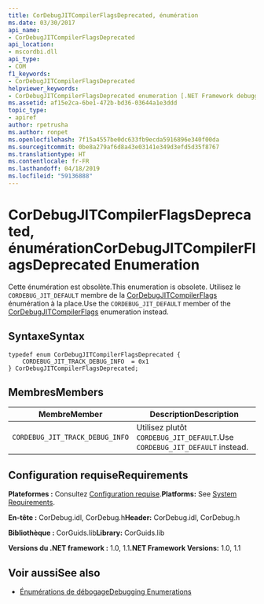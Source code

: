 ```yaml
---
title: CorDebugJITCompilerFlagsDeprecated, énumération
ms.date: 03/30/2017
api_name:
- CorDebugJITCompilerFlagsDeprecated
api_location:
- mscordbi.dll
api_type:
- COM
f1_keywords:
- CorDebugJITCompilerFlagsDeprecated
helpviewer_keywords:
- CorDebugJITCompilerFlagsDeprecated enumeration [.NET Framework debugging]
ms.assetid: af15e2ca-6be1-472b-bd36-03644a1e3ddd
topic_type:
- apiref
author: rpetrusha
ms.author: ronpet
ms.openlocfilehash: 7f15a4557be0dc633fb9ecda5916896e340f00da
ms.sourcegitcommit: 0be8a279af6d8a43e03141e349d3efd5d35f8767
ms.translationtype: HT
ms.contentlocale: fr-FR
ms.lasthandoff: 04/18/2019
ms.locfileid: "59136888"
---
```

# <a name="cordebugjitcompilerflagsdeprecated-enumeration"></a><span data-ttu-id="84a56-102">CorDebugJITCompilerFlagsDeprecated, énumération</span><span class="sxs-lookup"><span data-stu-id="84a56-102">CorDebugJITCompilerFlagsDeprecated Enumeration</span></span>
<span data-ttu-id="84a56-103">Cette énumération est obsolète.</span><span class="sxs-lookup"><span data-stu-id="84a56-103">This enumeration is obsolete.</span></span> <span data-ttu-id="84a56-104">Utilisez le `CORDEBUG_JIT_DEFAULT` membre de la [CorDebugJITCompilerFlags](../../../../docs/framework/unmanaged-api/debugging/cordebugjitcompilerflags-enumeration.md) énumération à la place.</span><span class="sxs-lookup"><span data-stu-id="84a56-104">Use the `CORDEBUG_JIT_DEFAULT` member of the [CorDebugJITCompilerFlags](../../../../docs/framework/unmanaged-api/debugging/cordebugjitcompilerflags-enumeration.md) enumeration instead.</span></span>  
  
## <a name="syntax"></a><span data-ttu-id="84a56-105">Syntaxe</span><span class="sxs-lookup"><span data-stu-id="84a56-105">Syntax</span></span>  
  
```  
typedef enum CorDebugJITCompilerFlagsDeprecated {  
    CORDEBUG_JIT_TRACK_DEBUG_INFO  = 0x1  
} CorDebugJITCompilerFlagsDeprecated;  
```  
  
## <a name="members"></a><span data-ttu-id="84a56-106">Membres</span><span class="sxs-lookup"><span data-stu-id="84a56-106">Members</span></span>  
  
|<span data-ttu-id="84a56-107">Membre</span><span class="sxs-lookup"><span data-stu-id="84a56-107">Member</span></span>|<span data-ttu-id="84a56-108">Description</span><span class="sxs-lookup"><span data-stu-id="84a56-108">Description</span></span>|  
|------------|-----------------|  
|`CORDEBUG_JIT_TRACK_DEBUG_INFO`|<span data-ttu-id="84a56-109">Utilisez plutôt `CORDEBUG_JIT_DEFAULT`.</span><span class="sxs-lookup"><span data-stu-id="84a56-109">Use `CORDEBUG_JIT_DEFAULT` instead.</span></span>|  
  
## <a name="requirements"></a><span data-ttu-id="84a56-110">Configuration requise</span><span class="sxs-lookup"><span data-stu-id="84a56-110">Requirements</span></span>  
 <span data-ttu-id="84a56-111">**Plateformes :** Consultez [Configuration requise](../../../../docs/framework/get-started/system-requirements.md).</span><span class="sxs-lookup"><span data-stu-id="84a56-111">**Platforms:** See [System Requirements](../../../../docs/framework/get-started/system-requirements.md).</span></span>  
  
 <span data-ttu-id="84a56-112">**En-tête :** CorDebug.idl, CorDebug.h</span><span class="sxs-lookup"><span data-stu-id="84a56-112">**Header:** CorDebug.idl, CorDebug.h</span></span>  
  
 <span data-ttu-id="84a56-113">**Bibliothèque :** CorGuids.lib</span><span class="sxs-lookup"><span data-stu-id="84a56-113">**Library:** CorGuids.lib</span></span>  
  
 <span data-ttu-id="84a56-114">**Versions du .NET framework :** 1.0, 1.1</span><span class="sxs-lookup"><span data-stu-id="84a56-114">**.NET Framework Versions:** 1.0, 1.1</span></span>  
  
## <a name="see-also"></a><span data-ttu-id="84a56-115">Voir aussi</span><span class="sxs-lookup"><span data-stu-id="84a56-115">See also</span></span>

- [<span data-ttu-id="84a56-116">Énumérations de débogage</span><span class="sxs-lookup"><span data-stu-id="84a56-116">Debugging Enumerations</span></span>](../../../../docs/framework/unmanaged-api/debugging/debugging-enumerations.md)
